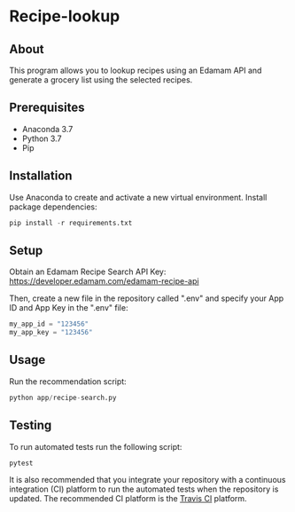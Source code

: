 # Recipe-lookup

## About

This program allows you to lookup recipes using an Edamam API and generate a grocery list using the selected recipes.

## Prerequisites

- Anaconda 3.7
- Python 3.7
- Pip

## Installation

Use Anaconda to create and activate a new virtual environment.
Install package dependencies:

```py
pip install -r requirements.txt
```

## Setup
Obtain an Edamam Recipe Search API Key: https://developer.edamam.com/edamam-recipe-api

Then, create a new file in the repository called ".env" and specify your App ID and App Key in the ".env" file:

```py
my_app_id = "123456"
my_app_key = "123456"
```

## Usage

Run the recommendation script:

```py
python app/recipe-search.py
```

## Testing

To run automated tests run the following script:

```py
pytest
```

It is also recommended that you integrate your repository with a continuous integration (CI) platform to run the automated tests when the repository is updated. The recommended CI platform is the [Travis CI](https://travis-ci.org/) platform.